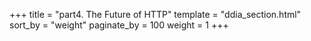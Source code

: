 +++
title = "part4. The Future of HTTP"
template = "ddia_section.html"
sort_by = "weight"
paginate_by = 100
weight = 1
+++